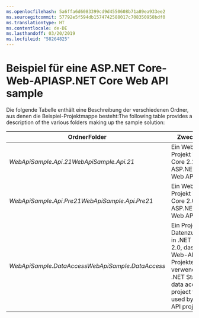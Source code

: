 ```yaml
---
ms.openlocfilehash: 5a6ffa6d6083399cd9d4550608b71a89ea933ee2
ms.sourcegitcommit: 57792e5f594db1574742588017c708350958bdf0
ms.translationtype: HT
ms.contentlocale: de-DE
ms.lasthandoff: 03/20/2019
ms.locfileid: "58264825"
---
```

# <a name="aspnet-core-web-api-sample"></a><span data-ttu-id="bf41f-101">Beispiel für eine ASP.NET Core-Web-API</span><span class="sxs-lookup"><span data-stu-id="bf41f-101">ASP.NET Core Web API sample</span></span>

<span data-ttu-id="bf41f-102">Die folgende Tabelle enthält eine Beschreibung der verschiedenen Ordner, aus denen die Beispiel-Projektmappe besteht:</span><span class="sxs-lookup"><span data-stu-id="bf41f-102">The following table provides a description of the various folders making up the sample solution:</span></span>

|              <span data-ttu-id="bf41f-103">Ordner</span><span class="sxs-lookup"><span data-stu-id="bf41f-103">Folder</span></span>              |                                        <span data-ttu-id="bf41f-104">Zweck</span><span class="sxs-lookup"><span data-stu-id="bf41f-104">Purpose</span></span>                                        |
|----------------------------------|---------------------------------------------------------------------------------------|
|   <span data-ttu-id="bf41f-105">*WebApiSample.Api.21*</span><span class="sxs-lookup"><span data-stu-id="bf41f-105">*WebApiSample.Api.21*</span></span>   |                         <span data-ttu-id="bf41f-106">Ein Web-API-Projekt in ASP.NET Core 2.1.</span><span class="sxs-lookup"><span data-stu-id="bf41f-106">An ASP.NET Core 2.1 Web API project.</span></span>                          |
| <span data-ttu-id="bf41f-107">*WebApiSample.Api.Pre21*</span><span class="sxs-lookup"><span data-stu-id="bf41f-107">*WebApiSample.Api.Pre21*</span></span>  |                         <span data-ttu-id="bf41f-108">Ein Web-API-Projekt in ASP.NET Core 2.0.</span><span class="sxs-lookup"><span data-stu-id="bf41f-108">An ASP.NET Core 2.0 Web API project.</span></span>                          |
| <span data-ttu-id="bf41f-109">*WebApiSample.DataAccess*</span><span class="sxs-lookup"><span data-stu-id="bf41f-109">*WebApiSample.DataAccess*</span></span> | <span data-ttu-id="bf41f-110">Ein Projekt auf Datenzugriffsebene in .NET Standard 2.0, das von beiden Web-API-Projekten verwendet wird.</span><span class="sxs-lookup"><span data-stu-id="bf41f-110">A .NET Standard 2.0 data access layer project which is used by both Web API projects.</span></span> |

